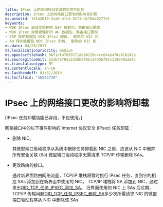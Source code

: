 ```yaml
---
title: IPsec 上的网络接口更改的影响将卸载
description: IPsec 上的网络接口更改的影响将卸载
ms.assetid: 7d1b2bf9-31a9-4fc4-92f3-dc7b5e0277e3
keywords:
- WDK IPsec 卸载受保护的 ESP 数据包，路由接口更改
- WDK IPsec 卸载受保护的 AH 数据包，路由接口更改
- ESP 保护数据包 WDK IPsec 卸载、 删除的 NIC 和
- AH 保护数据包 WDK IPsec 卸载、 删除的 NIC 和
ms.date: 04/20/2017
ms.localizationpriority: medium
ms.openlocfilehash: 36f1cf47899771da66129c4cc04ab47da01b242e
ms.sourcegitcommit: a33b7978e22d5bb9f65ca7056f955319049a2e4c
ms.translationtype: MT
ms.contentlocale: zh-CN
ms.lasthandoff: 01/31/2019
ms.locfileid: "56545734"
---
```

# <a name="impact-of-network-interface-changes-on-ipsec-offloads"></a>IPsec 上的网络接口更改的影响将卸载

\[IPsec 任务卸载功能已弃用，不应使用。\]




网络接口中的以下事件影响的 Internet 协议安全 (IPsec) 任务卸载：

-   删除 NIC。

    其微型端口驱动程序从系统中删除任务卸载到 NIC 之前，应该从 NIC 中删除所有安全关联 (Sa) 微型端口驱动程序无需请求 TCP/IP 传输删除 SAs。

-   更改路由的接口。

    通过新界面路由网络流量，TCP/IP 堆栈将暂时执行 IPsec 任务，直到它的相应 SAs 添加到在新界面中使用的 NIC。 TCP/IP 堆栈将 SA 添加到 NIC，通过发出[OID\_TCP\_任务\_IPSEC\_添加\_SA](https://msdn.microsoft.com/library/windows/hardware/ff569808)。 旧界面使用的 NIC 上 SAs 后过期，TCP/IP 传输问题[OID\_TCP\_任务\_IPSEC\_删除\_SA](https://msdn.microsoft.com/library/windows/hardware/ff569810)多少次所需请求 NIC 的微型端口驱动程序从 NIC 中删除该 SAs

 

 





